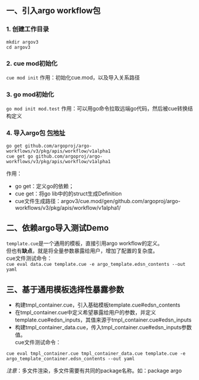 ## 一、引入argo workflow包
### 1. 创建工作目录
```
mkdir argov3
cd argov3
```

### 2. cue mod初始化
`cue mod init`
作用：初始化cue.mod，以及导入关系路径

### 3. go mod初始化
`go mod init mod.test`
作用：可以用go命令拉取远端go代码，然后被cue转换结构定义

### 4. 导入argo包 [包地址](https://pkg.go.dev/github.com/argoproj/argo-workflows/v3/pkg/apis/workflow/v1alpha1)
```
go get github.com/argoproj/argo-workflows/v3/pkg/apis/workflow/v1alpha1
cue get go github.com/argoproj/argo-workflows/v3/pkg/apis/workflow/v1alpha1
```
作用：
- go get：定义go的依赖；
- cue get：将go lib中的的struct生成Definition
- cue文件生成路径：argov3/cue.mod/gen/github.com/argoproj/argo-workflows/v3/pkg/apis/workflow/v1alpha1/

## 二、依赖argo导入测试Demo
`template.cue`是一个通用的模板，直接引用argo workflow的定义。  
但也有**缺点**，就是将全量参数暴露给用户，增加了配置的复杂度。   
cue文件测试命令：  
`cue eval data.cue template.cue -e argo_template.edsn_contents --out yaml`

## 三、基于通用模板选择性暴露参数
* 构建tmpl_container.cue，引入基础模板template.cue#edsn_contents
* 在tmpl_container.cue中定义希望暴露给用户的参数，并定义template.cue#edsn_inputs，其值来源于tmpl_container.cue#edsn_inputs
* 构建tmpl_container_data.cue，传入tmpl_container.cue#edsn_inputs参数值。  
cue文件测试命令：  
```
cue eval tmpl_container.cue tmpl_container_data.cue template.cue -e argo_template_container.edsn_contents --out yaml
```
*注意*：多文件渲染，多文件需要有共同的package名称。如：package argo
